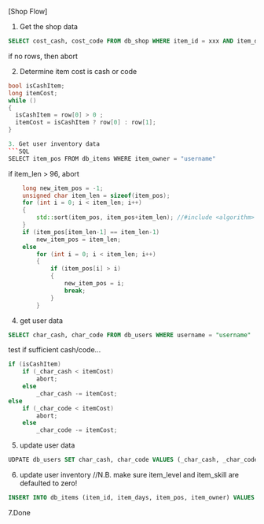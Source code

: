[Shop Flow]

1. Get the shop data
```SQL
SELECT cost_cash, cost_code FROM db_shop WHERE item_id = xxx AND item_days = yyy
```
if no rows, then abort

2. Determine item cost is cash or code
```C++
bool isCashItem;
long itemCost;
while ()
{
  isCashItem = row[0] > 0 ;
  itemCost = isCashItem ? row[0] : row[1];
}

3. Get user inventory data
```SQL
SELECT item_pos FROM db_items WHERE item_owner = "username"
```

if item_len > 96, abort
```C++
	long new_item_pos = -1;
	unsigned char item_len = sizeof(item_pos);
	for (int i = 0; i < item_len; i++)
	{
		std::sort(item_pos, item_pos+item_len); //#include <algorithm>
	}
	if (item_pos[item_len-1] == item_len-1)
		new_item_pos = item_len;
	else
		for (int i = 0; i < item_len; i++)
		{
			if (item_pos[i] > i)
			{
				new_item_pos = i;
				break;
			}
		}
```
4. get user data
```SQL
SELECT char_cash, char_code FROM db_users WHERE username = "username"
```
test if sufficient cash/code...

```C++
if (isCashItem)
	if (_char_cash < itemCost)
		abort;
	else
		_char_cash -= itemCost;
else
	if (_char_code < itemCost)
		abort;
	else
		_char_code -= itemCost;
```

5. update user data		
```SQL
UDPATE db_users SET char_cash, char_code VALUES (_char_cash, _char_code) WHERE username = "username"
```
6. update user inventory
//N.B. make sure item_level and item_skill are defaulted to zero!
```SQL
INSERT INTO db_items (item_id, item_days, item_pos, item_owner) VALUES (_item_id, _item_days, new_item_pos, "username")
```
7.Done
